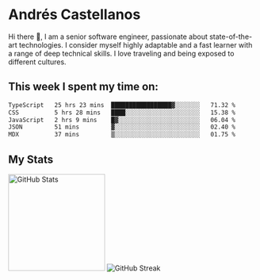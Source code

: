 # Andrés Castellanos

Hi there 👋, I am a senior software engineer, passionate about state-of-the-art technologies. I consider myself highly adaptable and a fast learner with a range of deep technical skills. I love traveling and being exposed to different cultures.

## This week I spent my time on:

<!--START_SECTION:waka-->

```txt
TypeScript   25 hrs 23 mins  █████████████████▓░░░░░░░   71.32 %
CSS          5 hrs 28 mins   ████░░░░░░░░░░░░░░░░░░░░░   15.38 %
JavaScript   2 hrs 9 mins    █▓░░░░░░░░░░░░░░░░░░░░░░░   06.04 %
JSON         51 mins         ▓░░░░░░░░░░░░░░░░░░░░░░░░   02.40 %
MDX          37 mins         ▒░░░░░░░░░░░░░░░░░░░░░░░░   01.75 %
```

<!--END_SECTION:waka-->

## My Stats

<img height="195" src="https://github-readme-stats.vercel.app/api?username=andrescv&show_icons=true&theme=onedark&hide_border=true&card_width=495" alt="GitHub Stats" />

<img src="https://streak-stats.demolab.com?user=andrescv&theme=one-dark-pro&hide_border=true" alt="GitHub Streak" />
